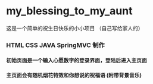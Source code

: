 # my_blessing_to_my_aunt
这是一个简单的祝生日快乐的小小项目 （自己写给家人的）
### HTML CSS JAVA SpringMVC 制作
#### 初始页面是一个输入心愿数字的登录界面，登陆后进入主页面
#### 主页面会有随机烟花特效和你想说的祝福语 (附带背景音乐)

